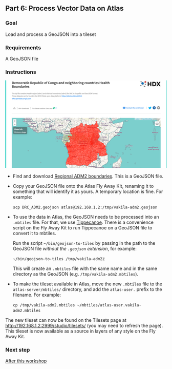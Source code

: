 ## Part 6: Process Vector Data on Atlas

### Goal

Load and process a GeoJSON into a tileset

### Requirements

A GeoJSON file

<!-- to prepare, we'll put regional ADM2 boundaries on the Fly Away Kit. https://opendata.arcgis.com/datasets/815dfe56234044f6927ffb7b1b67dee3_1.geojson-->

### Instructions
![](assets/images/hdx-adm.png)

- Find and download [Regional ADM2 boundaries](https://data.humdata.org/dataset/democratic-republic-of-congo-health-boundaries). This is a GeoJSON file.

- Copy your GeoJSON file onto the Atlas Fly Away Kit, renaming it to something that will identify it as yours. A temporary location is fine. For example:

  `scp DRC_ADM2.geojson atlas@192.168.1.2:/tmp/vakila-adm2.geojson`

- To use the data in Atlas, the GeoJSON needs to be processed into an `.mbtiles` file. For that, we use [Tippecanoe](https://github.com/mapbox/tippecanoe). There is a convenience script on the Fly Away Kit to run Tippecanoe on a GeoJSON file to convert it to mbtiles.

  Run the script `~/bin/geojson-to-tiles` by passing in the path to the GeoJSON file _without the `.geojson` extension_, for example:

  `~/bin/geojson-to-tiles /tmp/vakila-adm2`z

  This will create an `.mbtiles` file with the same name and in the same directory as the GeoJSON (e.g. `/tmp/vakila-adm2.mbtiles`).

- To make the tileset available in Atlas, move the new `.mbtiles` file to the `atlas-server/mbtiles/` directory, and add the `atlas-user.` prefix to the filename. For example:

  `cp /tmp/vakila-adm2.mbtiles ~/mbtiles/atlas-user.vakila-adm2.mbtiles`


The new tileset can now be found on the Tilesets page at http://192.168.1.2:2999/studio/tilesets/ (you may need to refresh the page). This tileset is now available as a source in layers of any style on the Fly Away Kit.

### Next step

[After this workshop](./README.md#after-this-workshop)
